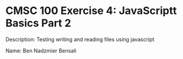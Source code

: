# CMSC 100 Exercise 4: JavaScriptt Basics Part 2

Description: Testing writing and reading files using javascript

Name: Ben Nadzmier Bensali
